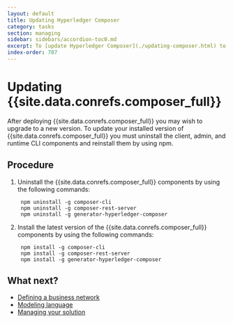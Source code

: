```yaml
---
layout: default
title: Updating Hyperledger Composer
category: tasks
section: managing
sidebar: sidebars/accordion-toc0.md
excerpt: To [update Hyperledger Composer](./updating-composer.html) to a new version, the Hyperledger Composer components must be uninstalled and reinstalled using npm.
index-order: 707
---
```


# Updating {{site.data.conrefs.composer_full}}

After deploying {{site.data.conrefs.composer_full}} you may wish to upgrade to a new version. To update your installed version of {{site.data.conrefs.composer_full}} you must uninstall the client, admin, and runtime CLI components and reinstall them by using npm.

## Procedure

1. Uninstall the {{site.data.conrefs.composer_full}} components by using the following commands:

        npm uninstall -g composer-cli
        npm uninstall -g composer-rest-server
        npm uninstall -g generator-hyperledger-composer

2. Install the latest version of the {{site.data.conrefs.composer_full}} components by using the following commands:

        npm install -g composer-cli
        npm install -g composer-rest-server
        npm install -g generator-hyperledger-composer


## What next?

- [Defining a business network](../business-network/bnd-create.html)
- [Modeling language](../reference/cto_language.html)
- [Managing your solution](./managingindex.html)
